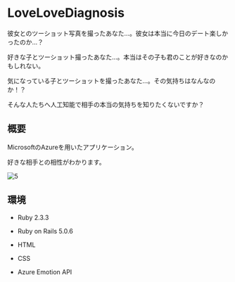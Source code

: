 # LoveLoveDiagnosis
彼女とのツーショット写真を撮ったあなた…。彼女は本当に今日のデート楽しかったのか…？

好きな子とツーショット撮ったあなた…。本当はその子も君のことが好きなのかもしれない。

気になっている子とツーショットを撮ったあなた…。その気持ちはなんなのか！？

そんな人たちへ人工知能で相手の本当の気持ちを知りたくないですか？

## 概要
MicrosoftのAzureを用いたアプリケーション。

好きな相手との相性がわかります。

![5](https://user-images.githubusercontent.com/25325947/32135077-e8118de0-bc33-11e7-97cf-cbd57729748d.png)

## 環境
- Ruby 2.3.3

- Ruby on Rails 5.0.6

- HTML

- CSS

- Azure Emotion API


